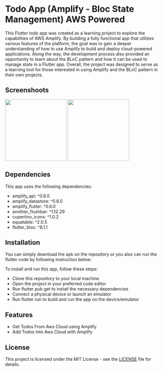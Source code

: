 
# Todo App (Amplify - Bloc State Management) AWS Powered
This Flutter todo app was created as a learning project to explore the capabilities of AWS Amplify. By building a fully functional app that utilizes various features of the platform, the goal was to gain a deeper understanding of how to use Amplify to build and deploy cloud-powered applications. Along the way, the development process also provided an opportunity to learn about the BLoC pattern and how it can be used to manage state in a Flutter app. Overall, the project was designed to serve as a learning tool for those interested in using Amplify and the BLoC pattern in their own projects.

## Screenshoots
<img src="https://i.ibb.co/ZdjGqQN/Simulator-Screen-Shot-i-Phone-14-Pro-Max-2023-01-01-at-21-25-40.png.png"  width="200"> <img src="https://i.ibb.co/NTnBtTk/Simulator-Screen-Shot-i-Phone-14-Pro-Max-2023-01-01-at-21-25-42.png"  width="200">


## Dependencies
This app uses the following dependencies:
- amplify_api: ^0.6.0
- amplify_datastore: ^0.6.0
- amplify_flutter: ^0.6.0
- another_flushbar: ^1.12.29
- cupertino_icons: ^1.0.2
- equatable: ^2.0.5
- flutter_bloc: ^8.1.1


## Installation
You can simply download the apk on the repository or you also can run the flutter code by following instruction below:

To install and run this app, follow these steps:
- Clone this repository to your local machine
- Open the project in your preferred code editor
- Run flutter pub get to install the necessary dependencies
- Connect a physical device or launch an emulator
- Run flutter run to build and run the app on the device/emulator

## Features

- Get Todos From Aws Cloud using Amplify
- Add Todos Into Aws Cloud with Amplify


## License

This project is licensed under the MIT License - see the [LICENSE](https://github.com/muhAzri/todo_amplify_cubit/blob/master/license) file for details.
